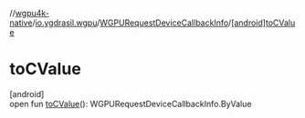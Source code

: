//[wgpu4k-native](../../../index.md)/[io.ygdrasil.wgpu](../index.md)/[WGPURequestDeviceCallbackInfo](index.md)/[[android]toCValue]([android]to-c-value.md)

# toCValue

[android]\
open fun [toCValue]([android]to-c-value.md)(): WGPURequestDeviceCallbackInfo.ByValue